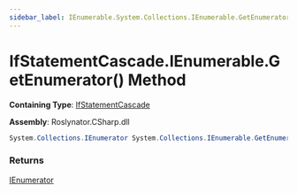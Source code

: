 ```yaml
---
sidebar_label: IEnumerable.System.Collections.IEnumerable.GetEnumerator
---
```


# IfStatementCascade\.IEnumerable\.GetEnumerator\(\) Method

**Containing Type**: [IfStatementCascade](../index.md)

**Assembly**: Roslynator\.CSharp\.dll

```csharp
System.Collections.IEnumerator System.Collections.IEnumerable.GetEnumerator()
```

### Returns

[IEnumerator](https://docs.microsoft.com/en-us/dotnet/api/system.collections.ienumerator)

